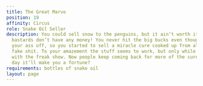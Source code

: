 ```yaml
---
title: The Great Marvo
position: 19
affinity: Circus
role: Snake Oil Seller
description: You could sell snow to the penguins, but it ain’t worth it. Those little
  bastards don’t have any money! You never hit the big bucks even though you worked
  your ass off, so you started to sell a miracle cure cooked up from all sorts of
  fake shit. To your amazement the stuff seems to work, but only while you travel
  with the freak show. Now people keep coming back for more of the cure. Maybe one
  day it’ll make you a fortune?
requirements: bottles of snake oil
layout: page
---
```


